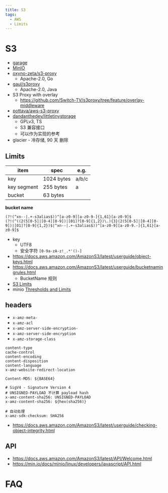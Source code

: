 ```yaml
---
title: S3
tags:
  - AWS
  - Limits
---
```


# S3

- [garage](./garage.md)
- [MinIO](./minio/README.md)
- [oxyno-zeta/s3-proxy](https://github.com/oxyno-zeta/s3-proxy)
  - Apache-2.0, Go
- [gaul/s3proxy](https://github.com/gaul/s3proxy)
  - Apache-2.0, Java
- S3 Proxy with overlay
  - https://github.com/Switch-TV/s3proxy/tree/feature/overlay-middleware
- [pottava/aws-s3-proxy](https://github.com/pottava/aws-s3-proxy)
- [dandanthedev/littletinystorage](https://github.com/dandanthedev/littletinystorage)
  - GPLv3, TS
  - S3 兼容接口
  - 可以作为实现的参考
- glacier - 冷存储, 90 天 删除

## Limits

| item        | spec       | e.g.  |
| ----------- | ---------- | ----- |
| key         | 1024 bytes | a/b/c |
| key segment | 255 bytes  | a     |
| bucket      | 63 bytes   |

**bucket name**

```
(?!(^xn--|.+-s3alias$))^[a-z0-9][a-z0-9-]{1,61}[a-z0-9]$
(?!(^((2(5[0-5]|[0-4][0-9])|[01]?[0-9]{1,2})\.){3}(2(5[0-5]|[0-4][0-9])|[01]?[0-9]{1,2})$|^xn--|.+-s3alias$))^[a-z0-9][a-z0-9.-]{1,61}[a-z0-9]$
```

- key
  - UTF8
  - 安全字符 `[0-9a-zA-z!_.*'()-]`
- https://docs.aws.amazon.com/AmazonS3/latest/userguide/object-keys.html
- https://docs.aws.amazon.com/AmazonS3/latest/userguide/bucketnamingrules.html
  - BucketName 规则
- [S3 Limits](https://docs.aws.amazon.com/AmazonS3/latest/userguide/qfacts.html)
- minio [Thresholds and Limits](https://min.io/docs/minio/linux/operations/concepts/thresholds.html)

## headers

- `x-amz-meta-`
- `x-amz-acl`
- `x-amz-server-side-encryption-`
- `x-amz-server-side-encryption`
- `x-amz-storage-class`

```
content-type
cache-control
content-encoding
content-disposition
content-language
x-amz-website-redirect-location

Content-MD5: ${BASE64}

# SigV4 - Signature Version 4
# UNSIGNED-PAYLOAD 不计算 payload hash
x-amz-content-sha256: UNSIGNED-PAYLOAD
x-amz-content-sha256: ${hex(sha256)}

# 自动处理
x-amz-sdk-checksum: SHA256
```

- https://docs.aws.amazon.com/AmazonS3/latest/userguide/checking-object-integrity.html

## API

- https://docs.aws.amazon.com/AmazonS3/latest/API/Welcome.html
- https://min.io/docs/minio/linux/developers/javascript/API.html

# FAQ
